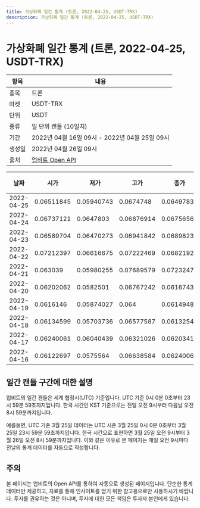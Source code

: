```yaml
---
title: 가상화폐 일간 통계 (트론, 2022-04-25, USDT-TRX)
description: 가상화폐 일간 통계 (트론, 2022-04-25, USDT-TRX)
---
```



가상화폐 일간 통계 (트론, 2022-04-25, USDT-TRX)
===

|항목|내용|
|--|--|
|종목|트론|
|마켓|USDT-TRX|
|단위|USDT|
|종류|일 단위 캔들 (10일치)|
|기간|2022년 04월 16일 09시 - 2022년 04월 25일 09시|
|생성일|2022년 04월 26일 09시|
|출처|[업비트 Open API](https://docs.upbit.com)|


|날짜|시가|저가|고가|종가|비고|
|--|--|--|--|--|--|
|2022-04-25|0.06511845|0.05940743|0.0674748|0.06497838|    |
|2022-04-24|0.06737121|0.0647803|0.06876914|0.06756562|    |
|2022-04-23|0.06589704|0.06470273|0.06941842|0.06898238|    |
|2022-04-22|0.07212397|0.06616675|0.07222469|0.06821929|    |
|2022-04-21|0.063039|0.05980255|0.07689579|0.0723247|    |
|2022-04-20|0.06202062|0.0582501|0.06767242|0.06167432|    |
|2022-04-19|0.0616146|0.05874027|0.064|0.06149481|    |
|2022-04-18|0.06134599|0.05703736|0.06577587|0.06132547|    |
|2022-04-17|0.06240061|0.06040439|0.06321026|0.06203416|    |
|2022-04-16|0.06122697|0.0575564|0.06638584|0.06240061|    |


일간 캔들 구간에 대한 설명
---


업비트의 일간 캔들은 세계 협정시(UTC) 기준입니다. 
UTC 기준 0시 0분 0초부터 23시 59분 59초까지입니다. 
한국 시간인 KST 기준으로는 전일 오전 9시부터 다음날 오전 8시 59분까지입니다. 


예를들면, UTC 기준 3월 25일 데이터는 UTC 시준 3월 25일 0시 0분 0초부터 3월 25일 23시 59분 59초까지입니다. 
한국 시간으로 표현하면 3월 25일 오전 9시부터 3월 26일 오전 8시 59분까지입니다. 
이와 같은 이유로 본 페이지는 매일 오전 9시마다 전날의 통계 데이터를 자동으로 작성합니다. 


주의
---


본 페이지는 업비트의 Open API를 통하여 자동으로 생성된 페이지입니다. 
단순한 통계 데이터만 제공하고, 자료를 통해 인사이트를 얻기 위한 참고용으로만 사용하시기 바랍니다. 
투자를 권유하는 것은 아니며, 투자에 대한 모든 책임은 투자자 본인에게 있습니다. 
